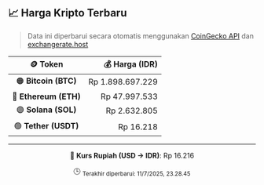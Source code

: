 

<!-- HARGA_KRIPTO -->
## 📈 Harga Kripto Terbaru

> Data ini diperbarui secara otomatis menggunakan [CoinGecko API](https://www.coingecko.com/) dan [exchangerate.host](https://exchangerate.host/)

<div align="center">

| 🪙 Token | 💰 Harga (IDR) |
|:------:|---------------:|
| 🟠 **Bitcoin (BTC)**   | Rp 1.898.697.229 |
| 🔵 **Ethereum (ETH)**  | Rp 47.997.533 |
| 🟣 **Solana (SOL)**    | Rp 2.632.805 |
| 🟢 **Tether (USDT)**   | Rp 16.218 |

---

💱 **Kurs Rupiah (USD → IDR)**: Rp 16.216

🕒 <sub>Terakhir diperbarui: 11/7/2025, 23.28.45</sub>

</div>
<!-- /HARGA_KRIPTO -->